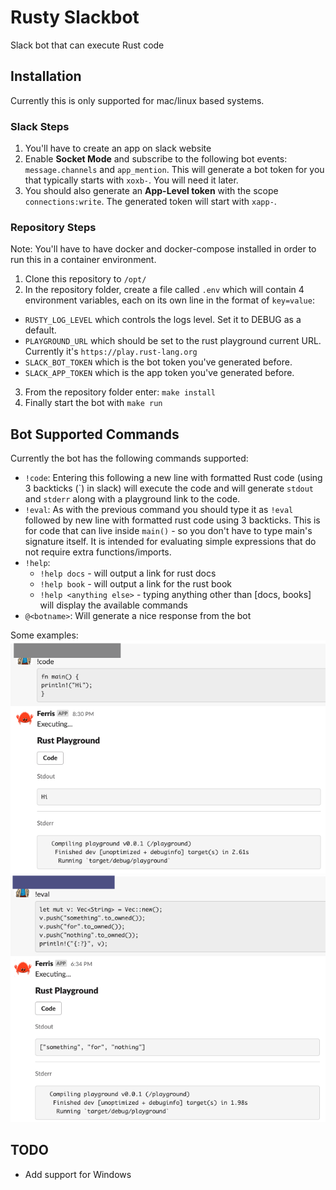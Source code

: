 # Rusty Slackbot

Slack bot that can execute Rust code

## Installation

Currently this is only supported for mac/linux based systems.

### Slack Steps

1. You'll have to create an app on slack website
2. Enable **Socket Mode** and subscribe to the following bot events: `message.channels` and `app_mention`. This will generate a bot token for you that typically starts with `xoxb-`. You will need it later.
3. You should also generate an **App-Level token** with the scope `connections:write`. The generated token will start with `xapp-`.

### Repository Steps

Note: You'll have to have docker and docker-compose installed in order to run this in a container environment.

1. Clone this repository to `/opt/`
2. In the repository folder, create a file called `.env` which will contain 4 environment variables, each on its own line in the format of `key=value`:

- `RUSTY_LOG_LEVEL` which controls the logs level. Set it to DEBUG as a default.
- `PLAYGROUND_URL` which should be set to the rust playground current URL. Currently it's `https://play.rust-lang.org`
- `SLACK_BOT_TOKEN` which is the bot token you've generated before.
- `SLACK_APP_TOKEN` which is the app token you've generated before.

3. From the repository folder enter: `make install`
4. Finally start the bot with `make run`

## Bot Supported Commands

Currently the bot has the following commands supported:

- `!code`: Entering this following a new line with formatted Rust code (using 3 backticks (\`) in slack) will execute the code and will generate `stdout` and `stderr` along with a playground link to the code.
- `!eval`: As with the previous command you should type it as `!eval` followed by new line with formatted rust code using 3 backticks. This is for code that can live inside `main()` - so you don't have to type main's signature itself. It is intended for evaluating simple expressions that do not require extra functions/imports.
- `!help`:
  - `!help docs` - will output a link for rust docs
  - `!help book` - will output a link for the rust book
  - `!help <anything else>` - typing anything other than [docs, books] will display the available commands
- `@<botname>`: Will generate a nice response from the bot

Some examples:
![](images/code.png)
![](images/eval.png)

## TODO

- Add support for Windows
